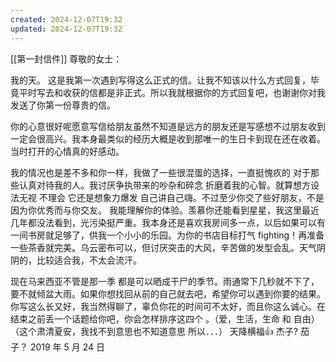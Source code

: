 ```yaml
---
created: 2024-12-07T19:32
updated: 2024-12-07T19:32
---
```

[[第一封信件]]
尊敬的女士：

我的天。
这是我第一次遇到写得这么正式的信。让我不知该以什么方式回复，毕竟平时写去和收获的信都是非正式。所以我就根据你的方式回复吧，也谢谢你对我发送了你第一份尊贵的信。

你的心意很好呢愿意写信给朋友虽然不知道是远方的朋友还是写感想不过朋友收到一定会很高兴。我本身最类似的经历大概是收到那唯一的生日卡到现在还在收着。当时打开的心情真的好感动。

我的情况也是差不多和你一样，我做了一些很混蛋的选择，一直挺愧疚的 对于那些认真对待我的人。我讨厌争执带来的吵杂和碎念 折磨着我的心智。就算想方设法无视 不理会 它还是想象力爆发 自己讲自己嗨。不过至少你交了些好朋友，不是因为你优秀而与你交友。
我能理解你的体验。羡慕你还能看到星星，我这里最近几年都没法看到，光污染挺严重。我本身还是喜欢我房间多一点，以后如果可以有一间书房就足够了，供我一个小小的乐园。为你的书店目标打气 fighting！再准备一些茶香就完美。乌云密布可以，但讨厌突击的大风，辛苦做的发型会乱。天气阴阴的，比较适合我，不太会流汗。

现在马来西亚不管是那一季 都是可以晒成干尸的季节。雨通常下几秒就不下了，要不就倾盆大雨。如果你想找回从前的自己就去吧，希望你可以遇到你要的结果。你写这么长又好，我当然得聊了，辜负你花的时间可不太好，而且你这么诚心。在结束之前丢一个话题给你吧，你会怎样排序这四个 。（爱，生活，生命 和 自由）
（这个肃清夏安，我找不到意思也不知道意思 所以．．．）
天降横福👍
杰子? 茄子？
2019 年 5 月 24 日